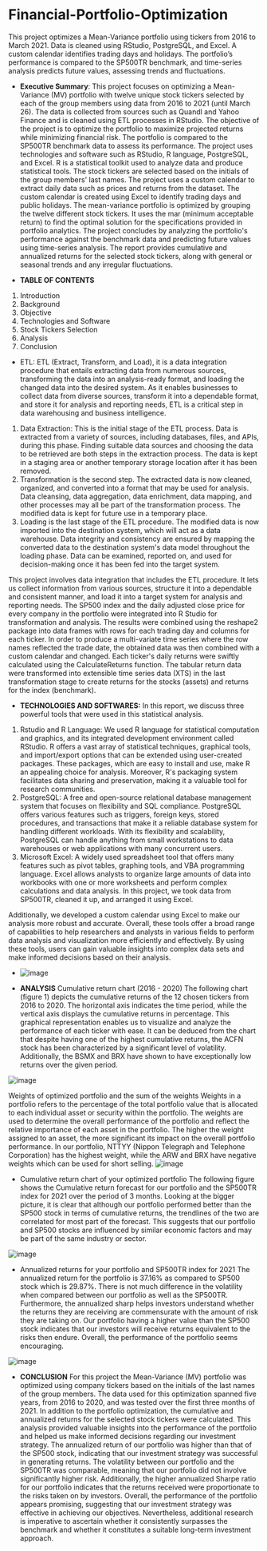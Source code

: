 # Financial-Portfolio-Optimization
This project optimizes a Mean-Variance portfolio using tickers from 2016 to March 2021. Data is cleaned using RStudio, PostgreSQL, and Excel. A custom calendar identifies trading days and holidays. The portfolio’s performance is compared to the SP500TR benchmark, and time-series analysis predicts future values, assessing trends and fluctuations.

* **Executive Summary**:
This project focuses on optimizing a Mean-Variance (MV) portfolio with twelve unique stock tickers selected by each of the group members using data from 2016 to 2021 (until March 26). The data is collected from sources such as Quandl and Yahoo Finance and is cleaned using ETL processes in RStudio.
The objective of the project is to optimize the portfolio to maximize projected returns while minimizing financial risk. The portfolio is compared to the SP500TR benchmark data to assess its performance.
The project uses technologies and software such as RStudio, R language, PostgreSQL, and Excel. R is a statistical toolkit used to analyze data and produce statistical tools. The stock tickers are selected based on the initials of the group members' last names.
The project uses a custom calendar to extract daily data such as prices and returns from the dataset. The custom calendar is created using Excel to identify trading days and public holidays. The mean-variance portfolio is optimized by grouping the twelve different stock tickers. It uses the mar (minimum acceptable return) to find the optimal solution for the specifications provided in portfolio analytics.
The project concludes by analyzing the portfolio's performance against the benchmark data and predicting future values using time-series analysis. The report provides cumulative and annualized returns for the selected stock tickers, along with general or seasonal trends and any irregular fluctuations.

* **TABLE OF CONTENTS**
1. Introduction 
2. Background 
3. Objective 
4. Technologies and Software 
5. Stock Tickers Selection 
6. Analysis 
7. Conclusion 

* ETL:
ETL (Extract, Transform, and Load), it is a data integration procedure that entails extracting data from numerous sources, transforming the data into an analysis-ready format, and loading the changed data into the desired system. As it enables businesses to collect data from diverse sources, transform it into a dependable format, and store it for analysis and reporting needs, ETL is a critical step in data warehousing and business intelligence.
1. Data Extraction: This is the initial stage of the ETL process. Data is extracted from a variety of sources, including databases, files, and APIs, during this phase. Finding suitable data sources and choosing the data to be retrieved are both steps in the extraction process. The data is kept in a staging area or another temporary storage location after it has been removed.
2. Transformation is the second step. The extracted data is now cleaned, organized, and converted into a format that may be used for analysis. Data cleansing, data aggregation, data enrichment, data mapping, and other processes may all be part of the transformation process. The modified data is kept for future use in a temporary place.
3. Loading is the last stage of the ETL procedure. The modified data is now imported into the destination system, which will act as a data warehouse. Data integrity and consistency are ensured by mapping the converted data to the destination system's data model throughout the loading phase. Data can be examined, reported on, and used for decision-making once it has been fed into the target system.

This project involves data integration that includes the ETL procedure. It lets us collect information from various sources, structure it into a dependable and consistent manner, and load it into a target system for analysis and reporting needs.
The SP500 index and the daily adjusted close price for every company in the portfolio were integrated into R Studio for transformation and analysis. The results were combined using the reshape2 package into data frames with rows for each trading day and columns for each ticker. In order to produce a multi-variate time series where the row names reflected the trade date, the obtained data was then combined with a custom calendar and changed. Each ticker's daily returns were swiftly calculated using the CalculateReturns function. The tabular return data were transformed into extensible time series data (XTS) in the last transformation stage to create returns for the stocks (assets) and returns for the index (benchmark).

* **TECHNOLOGIES AND SOFTWARES:**
In this report, we discuss three powerful tools that were used in this statistical analysis.
1. Rstudio and R Language: We used R language for statistical computation and graphics, and its integrated development environment called RStudio. R offers a vast array of statistical techniques, graphical tools, and import/export options that can be extended using user-created packages. These packages, which are easy to install and use, make R an appealing choice for analysis. Moreover, R's packaging system facilitates data sharing and preservation, making it a valuable tool for research communities.
2. PostgreSQL: A free and open-source relational database management system that focuses on flexibility and SQL compliance. PostgreSQL offers various features such as triggers, foreign keys, stored procedures, and transactions that make it a reliable database system for handling different workloads. With its flexibility and scalability, PostgreSQL can handle anything from small workstations to data warehouses or web applications with many concurrent users.
3. Microsoft Excel: A widely used spreadsheet tool that offers many features such as pivot tables, graphing tools, and VBA programming language. Excel allows analysts to organize large amounts of data into workbooks with one or more worksheets and perform complex calculations and data analysis. In this project, we took data from SP500TR, cleaned it up, and arranged it using Excel.


Additionally, we developed a custom calendar using Excel to make our analysis more robust and accurate.
Overall, these tools offer a broad range of capabilities to help researchers and analysts in various fields to perform data analysis and visualization more efficiently and effectively. By using these tools, users can gain valuable insights into complex data sets and make informed decisions based on their analysis.


* ![image](https://github.com/user-attachments/assets/e7f7de3d-ea6a-4f7c-a86b-cbed01797ac6)



* **ANALYSIS**
Cumulative return chart (2016 - 2020)
The following chart (figure 1) depicts the cumulative returns of the 12 chosen tickers from 2016 to 2020. The horizontal axis indicates the time period, while the vertical axis displays the cumulative returns in percentage. This graphical representation enables us to visualize and analyze the performance of each ticker with ease.
It can be deduced from the chart that despite having one of the highest cumulative returns, the ACFN stock has been characterized by a significant level of volatility. Additionally, the BSMX and BRX have shown to have exceptionally low returns over the given period.

![image](https://github.com/user-attachments/assets/9efd775c-dc73-4ba3-9532-901dfde8b8b9)

Weights of optimized portfolio and the sum of the weights
Weights in a portfolio refers to the percentage of the total portfolio value that is allocated to each individual asset or security within the portfolio. The weights are used to determine the overall performance of the portfolio and reflect the relative importance of each asset in the portfolio. The higher the weight assigned to an asset, the more significant its impact on the overall portfolio performance. In our portfolio, NTTYY (Nippon Telegraph and Telephone Corporation) has the highest weight, while the ARW and BRX have negative weights which can be used for short selling.
![image](https://github.com/user-attachments/assets/a3b05e3b-929f-412e-81ce-0b0d5327dd91)

* Cumulative return chart of your optimized portfolio
The following figure shows the Cumulative return forecast for our portfolio and the SP500TR index for 2021 over the period of 3 months. Looking at the bigger picture, it is clear that although our portfolio performed better than the SP500 stock in terms of cumulative returns, the trendlines of the two are correlated for most part of the forecast. This suggests that our portfolio and SP500 stocks are influenced by similar economic factors and may be part of the same industry or sector.

![image](https://github.com/user-attachments/assets/575cb64e-7e7a-4090-a3a6-b5aa8e5eb524)

* Annualized returns for your portfolio and SP500TR index for 2021
The annualized return for the portfolio is 37.16% as compared to SP500 stock which is 29.87%. There is not much difference in the volatility when compared between our portfolio as well as the SP500TR. Furthermore, the annualized sharp helps investors understand whether the returns they are receiving are commensurate with the amount of risk they are taking on. Our portfolio having a higher value than the SP500 stock indicates that our investors will receive returns equivalent to the risks then endure. Overall, the performance of the portfolio seems encouraging.

![image](https://github.com/user-attachments/assets/34b2e523-f20f-4d14-b0d4-a71ef1a2998d)

* **CONCLUSION**
For this project the Mean-Variance (MV) portfolio was optimized using company tickers based on the initials of the last names of the group members. The data used for this optimization spanned five years, from 2016 to 2020, and was tested over the first three months of 2021. In addition to the portfolio optimization, the cumulative and annualized returns for the selected stock tickers were calculated. This analysis provided valuable insights into the performance of the portfolio and helped us make informed decisions regarding our investment strategy.
The annualized return of our portfolio was higher than that of the SP500 stock, indicating that our investment strategy was successful in generating returns. The volatility between our portfolio and the SP500TR was comparable, meaning that our portfolio did not involve significantly higher risk. Additionally, the higher annualized Sharpe ratio for our portfolio indicates that the returns received were proportionate to the risks taken on by investors. Overall, the performance of the portfolio appears promising, suggesting that our investment strategy was effective in achieving our objectives.
Nevertheless, additional research is imperative to ascertain whether it consistently surpasses the benchmark and whether it constitutes a suitable long-term investment approach.
